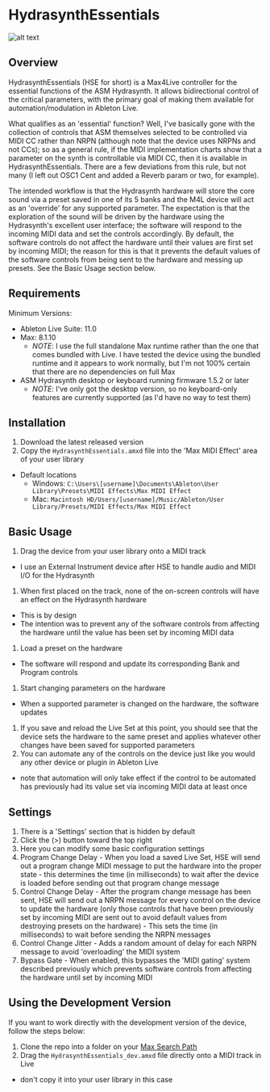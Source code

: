 # HydrasynthEssentials

![alt text](./img/v1_0/HSE_v1.0.png "UI Screenshot")

## Overview
HydrasynthEssentials (HSE for short) is a Max4Live controller for the essential functions of the ASM Hydrasynth.  It allows bidirectional control of the critical parameters, with the primary goal of making them available for automation/modulation in Ableton Live.

What qualifies as an 'essential' function? Well, I've basically gone with the collection of controls that ASM themselves selected to be controlled via MIDI CC rather than NRPN (although note that the device uses NRPNs and not CCs); so as a general rule, if the MIDI implementation charts show that a parameter on the synth is controllable via MIDI CC, then it is available in HydrasynthEssentials. There are a few deviations from this rule, but not many (I left out OSC1 Cent and added a Reverb param or two, for example).

The intended workflow is that the Hydrasynth hardware will store the core sound via a preset saved in one of its 5 banks and the M4L device will act as an 'override' for any supported parameter.  The expectation is that the exploration of the sound will be driven by the hardware using the Hydrasynth's excellent user interface; the software will respond to the incoming MIDI data and set the controls accordingly.  By default, the software controls do not affect the hardware until their values are first set by incoming MIDI; the reason for this is that it prevents the default values of the software controls from being sent to the hardware and messing up presets. See the Basic Usage section below.

## Requirements
Minimum Versions:
- Ableton Live Suite: 11.0
- Max: 8.1.10
  - *NOTE*: I use the full standalone Max runtime rather than the one that comes bundled with Live. I have tested the device using the bundled runtime and it appears to work normally, but I'm not 100% certain that there are no dependencies on full Max
- ASM Hydrasynth desktop or keyboard running firmware 1.5.2 or later
  - *NOTE*: I've only got the desktop version, so no keyboard-only features are currently supported (as I'd have no way to test them)

## Installation
1. Download the latest released version
1. Copy the `HydrasynthEssentials.amxd` file into the 'Max MIDI Effect' area of your user library
  - Default locations
    - Windows: `C:\Users\[username]\Documents\Ableton\User Library\Presets\MIDI Effects\Max MIDI Effect`
    - Mac: `Macintosh HD/Users/[username]/Music/Ableton/User Library/Presets/MIDI Effects/Max MIDI Effect`

## Basic Usage
1. Drag the device from your user library onto a MIDI track
  - I use an External Instrument device after HSE to handle audio and MIDI I/O for the Hydrasynth
1. When first placed on the track, none of the on-screen controls will have an effect on the Hydrasynth hardware
  - This is by design
  - The intention was to prevent any of the software controls from affecting the hardware until the value has been set by incoming MIDI data
1. Load a preset on the hardware
  - The software will respond and update its corresponding Bank and Program controls
1. Start changing parameters on the hardware
  - When a supported parameter is changed on the hardware, the software updates
1. If you save and reload the Live Set at this point, you should see that the device sets the hardware to the same preset and applies whatever other changes have been saved for supported parameters
1. You can automate any of the controls on the device just like you would any other device or plugin in Ableton Live
  - note that automation will only take effect if the control to be automated has previously had its value set via incoming MIDI data at least once

## Settings
1. There is a 'Settings' section that is hidden by default
1. Click the (>) button toward the top right
1. Here you can modify some basic configuration settings
  1. Program Change Delay
    - When you load a saved Live Set, HSE will send out a program change MIDI message to put the hardware into the proper state
    - this determines the time (in milliseconds) to wait after the device is loaded before sending out that program change message
  1. Control Change Delay
    - After the program change message has been sent, HSE will send out a NRPN message for every control on the device to update the hardware (only those controls that have been previously set by incoming MIDI are sent out to avoid default values from destroying presets on the hardware)
    - This sets the time (in milliseconds) to wait before sending the NRPN messages
  1. Control Change Jitter
    - Adds a random amount of delay for each NRPN message to avoid 'overloading' the MIDI system
  1. Bypass Gate
    - When enabled, this bypasses the 'MIDI gating' system described previously which prevents software controls from affecting the hardware until set by incoming MIDI

## Using the Development Version

If you want to work directly with the development version of the device, follow the steps below:
1. Clone the repo into a folder on your [Max Search Path](https://docs.cycling74.com/max8/vignettes/search_path)
1. Drag the `HydrasynthEssentials_dev.amxd` file directly onto a MIDI track in Live
  - don't copy it into your user library in this case
